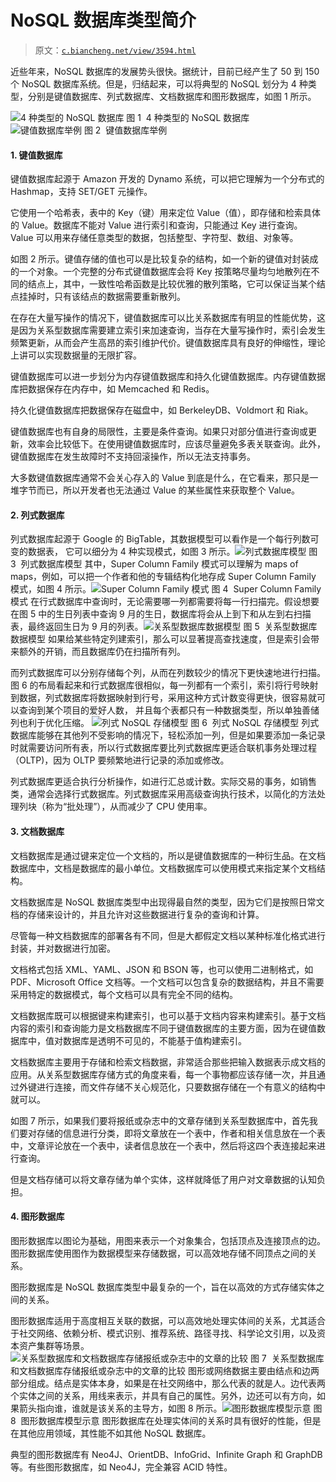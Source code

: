 # NoSQL 数据库类型简介

> 原文：[`c.biancheng.net/view/3594.html`](http://c.biancheng.net/view/3594.html)

近些年来，NoSQL 数据库的发展势头很快。据统计，目前已经产生了 50 到 150 个 NoSQL 数据库系统。但是，归结起来，可以将典型的 NoSQL 划分为 4 种类型，分别是键值数据库、列式数据库、文档数据库和图形数据库，如图 1 所示。

![4 种类型的 NoSQL 数据库](img/49aa574ace858af81178192bdf37f8b3.png)
图 1  4 种类型的 NoSQL 数据库
 ![键值数据库举例](img/69cea8f4612254643e4be4ff0131cf81.png)
图 2  键值数据库举例

#### **1\. 键值数据库**

键值数据库起源于 Amazon 开发的 Dynamo 系统，可以把它理解为一个分布式的 Hashmap，支持 SET/GET 元操作。

它使用一个哈希表，表中的 Key（键）用来定位 Value（值），即存储和检索具体的 Value。数据库不能对 Value 进行索引和查询，只能通过 Key 进行查询。Value 可以用来存储任意类型的数据，包括整型、字符型、数组、对象等。

如图 2 所示。键值存储的值也可以是比较复杂的结构，如一个新的键值对封装成的一个对象。一个完整的分布式键值数据库会将 Key 按策略尽量均匀地散列在不同的结点上，其中，一致性哈希函数是比较优雅的散列策略，它可以保证当某个结点挂掉时，只有该结点的数据需要重新散列。

在存在大量写操作的情况下，键值数据库可以比关系数据库有明显的性能优势，这是因为关系型数据库需要建立索引来加速查询，当存在大量写操作时，索引会发生频繁更新，从而会产生高昂的索引维护代价。键值数据库具有良好的伸缩性，理论上讲可以实现数据量的无限扩容。

键值数据库可以进一步划分为内存键值数据库和持久化键值数据库。内存键值数据库把数据保存在内存中，如 Memcached 和 Redis。

持久化键值数据库把数据保存在磁盘中，如 BerkeleyDB、Voldmort 和 Riak。

键值数据库也有自身的局限性，主要是条件查询。如果只对部分值进行查询或更新，效率会比较低下。在使用键值数据库时，应该尽量避免多表关联查询。此外，键值数据库在发生故障时不支持回滚操作，所以无法支持事务。

大多数键值数据库通常不会关心存入的 Value 到底是什么，在它看来，那只是一堆字节而已，所以开发者也无法通过 Value 的某些属性来获取整个 Value。

#### **2\. 列式数据库**

列式数据库起源于 Google 的 BigTable，其数据模型可以看作是一个每行列数可变的数据表， 它可以细分为 4 种实现模式，如图 3 所示。![列式数据库模型](img/587865c98380347a2f3fc82b601a0b90.png)
图 3  列式数据库模型
其中，Super Column Family 模式可以理解为 maps of maps，例如，可以把一个作者和他的专辑结构化地存成 Super Column Family 模式，如图 4 所示。![Super Column Family 模式](img/eb684352cbc0ddd46e661603fef0d60b.png)
图 4  Super Column Family 模式
在行式数据库中查询时，无论需要哪一列都需要将每一行扫描完。假设想要在图 5 中的生日列表中查询 9 月的生日，数据库将会从上到下和从左到右扫描表，最终返回生日为 9 月的列表。![关系型数据库数据模型](img/c2d7dad27cb01eeaa98384f034e51646.png)
图 5  关系型数据库数据模型
如果给某些特定列建索引，那么可以显著提高查找速度，但是索引会带来额外的开销，而且数据库仍在扫描所有列。

而列式数据库可以分别存储每个列，从而在列数较少的情况下更快速地进行扫描。图 6 的布局看起来和行式数据库很相似，每一列都有一个索引，索引将行号映射到数据，列式数据库将数据映射到行号，采用这种方式计数变得更快，很容易就可以查询到某个项目的爱好人数， 并且每个表都只有一种数据类型，所以单独善储列也利于优化压缩。
![列式 NoSQL 存储模型](img/053c530b0573d0700a770f19debbee73.png)
图 6  列式 NoSQL 存储模型
列式数据库能够在其他列不受影响的情况下，轻松添加一列，但是如果要添加一条记录时就需要访问所有表，所以行式数据库要比列式数据库更适合联机事务处理过程（OLTP)，因为 OLTP 要频繁地进行记录的添加或修改。

列式数据库更适合执行分析操作，如进行汇总或计数。实际交易的事务，如销售类，通常会选择行式数据库。列式数据库采用高级查询执行技术，以简化的方法处理列块（称为“批处理”），从而减少了 CPU 使用率。

#### **3\. 文档数据库**

文档数据库是通过键来定位一个文档的，所以是键值数据库的一种衍生品。在文档数据库中，文档是数据库的最小单位。文档数据库可以使用模式来指定某个文档结构。

文档数据库是 NoSQL 数据库类型中出现得最自然的类型，因为它们是按照日常文档的存储来设计的，并且允许对这些数据进行复杂的查询和计算。

尽管每一种文档数据库的部署各有不同，但是大都假定文档以某种标准化格式进行封装，并对数据进行加密。

文档格式包括 XML、YAML、JSON 和 BSON 等，也可以使用二进制格式，如 PDF、Microsoft Office 文档等。一个文档可以包含复杂的数据结构，并且不需要采用特定的数据模式，每个文档可以具有完全不同的结构。

文档数据库既可以根据键来构建索引，也可以基于文档内容来构建索引。基于文档内容的索引和查询能力是文档数据库不同于键值数据库的主要方面，因为在键值数据库中，值对数据库是透明不可见的，不能基于值构建索引。

文档数据库主要用于存储和检索文档数据，非常适合那些把输入数据表示成文档的应用。从关系型数据库存储方式的角度来看，每一个事物都应该存储一次，并且通过外键进行连接，而文件存储不关心规范化，只要数据存储在一个有意义的结构中就可以。

如图 7 所示，如果我们要将报纸或杂志中的文章存储到关系型数据库中，首先我们要对存储的信息进行分类，即将文章放在一个表中，作者和相关信息放在一个表中，文章评论放在一个表中，读者信息放在一个表中，然后将这四个表连接起来进行查询。

但是文档存储可以将文章存储为单个实体，这样就降低了用户对文章数据的认知负担。

#### **4\. 图形数据库**

图形数据库以图论为基础，用图来表示一个对象集合，包括顶点及连接顶点的边。图形数据库使用图作为数据模型来存储数据，可以高效地存储不同顶点之间的关系。

图形数据库是 NoSQL 数据库类型中最复杂的一个，旨在以高效的方式存储实体之间的关系。

图形数据库适用于高度相互关联的数据，可以高效地处理实体间的关系，尤其适合于社交网络、依赖分析、模式识别、推荐系统、路径寻找、科学论文引用，以及资本资产集群等场景。![关系型数据库和文档数据库存储报纸或杂志中的文章的比较](img/76bc34722c773199950af16eb9f484d5.png)
图 7  关系型数据库和文档数据库存储报纸或杂志中的文章的比较
图形或网络数据主要由结点和边两部分组成。结点是实体本身，如果是在社交网络中，那么代表的就是人。边代表两个实体之间的关系，用线来表示，并具有自己的属性。另外，边还可以有方向，如果箭头指向谁，谁就是该关系的主导方，如图 8 所示。![图形数据库模型示意](img/9a87da3a178196daa82f5e9d272526dd.png)
图 8  图形数据库模型示意
图形数据库在处理实体间的关系时具有很好的性能，但是在其他应用领域，其性能不如其他 NoSQL 数据库。

典型的图形数据库有 Neo4J、OrientDB、InfoGrid、Infinite Graph 和 GraphDB 等。有些图形数据库，如 Neo4J，完全兼容 ACID 特性。